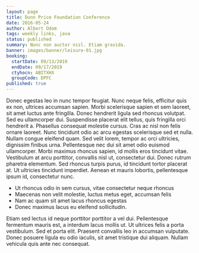 ```yaml
---
layout: page
title: Dunn Price Foundation Conference
date: 2016-05-24
author: Albert Odom
tags: weekly links, java
status: published
summary: Nunc non auctor nisl. Etiam gravida.
banner: images/banner/leisure-01.jpg
booking:
  startDate: 09/13/2019
  endDate: 09/17/2019
  ctyhocn: ABITXHX
  groupCode: DPFC
published: true
---
```

Donec egestas leo in nunc tempor feugiat. Nunc neque felis, efficitur quis ex non, ultrices accumsan sapien. Morbi scelerisque sapien et sem laoreet, sit amet luctus ante fringilla. Donec hendrerit ligula sed rhoncus volutpat. Sed eu ullamcorper dui. Suspendisse placerat elit tellus, quis fringilla orci hendrerit a. Phasellus consequat molestie cursus. Cras ac nisl non felis ornare laoreet. Nunc tincidunt odio ac arcu egestas scelerisque sed et nulla. Nullam congue eleifend quam.
Sed velit lorem, tempor ac orci ultricies, dignissim finibus urna. Pellentesque nec dui sit amet odio euismod ullamcorper. Morbi maximus rhoncus sapien, id mollis eros tincidunt vitae. Vestibulum at arcu porttitor, convallis nisl ut, consectetur dui. Donec rutrum pharetra elementum. Sed rhoncus turpis purus, id tincidunt tortor placerat at. Ut ultricies tincidunt imperdiet. Aenean et mauris lobortis, pellentesque ipsum id, consectetur nunc.

* Ut rhoncus odio in sem cursus, vitae consectetur neque rhoncus
* Maecenas non velit molestie, luctus metus eget, accumsan felis
* Nam ac quam sit amet lacus rhoncus egestas
* Donec maximus lacus eu eleifend sollicitudin.

Etiam sed lectus id neque porttitor porttitor a vel dui. Pellentesque fermentum mauris est, a interdum lacus mollis ut. Ut ultrices felis a porta vestibulum. Sed et porta elit. Praesent convallis leo in accumsan vulputate. Donec posuere ligula eu odio iaculis, sit amet tristique dui aliquam. Nullam vehicula quis ante nec consequat.
